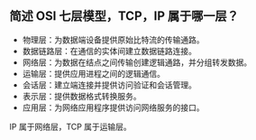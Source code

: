 ## 简述 OSI 七层模型，TCP，IP 属于哪一层？

- 物理层：为数据端设备提供原始比特流的传输通路。
- 数据链路层：在通信的实体间建立数据链路连接。
- 网络层：为数据在结点之间传输创建逻辑通路，并分组转发数据。
- 运输层：提供应用进程之间的逻辑通信。
- 会话层：建立端连接并提供访问验证和会话管理。
- 表示层：提供数据格式转换服务。
- 应用层：为网络应用程序提供访问网络服务的接口。

IP 属于网络层，TCP 属于运输层。